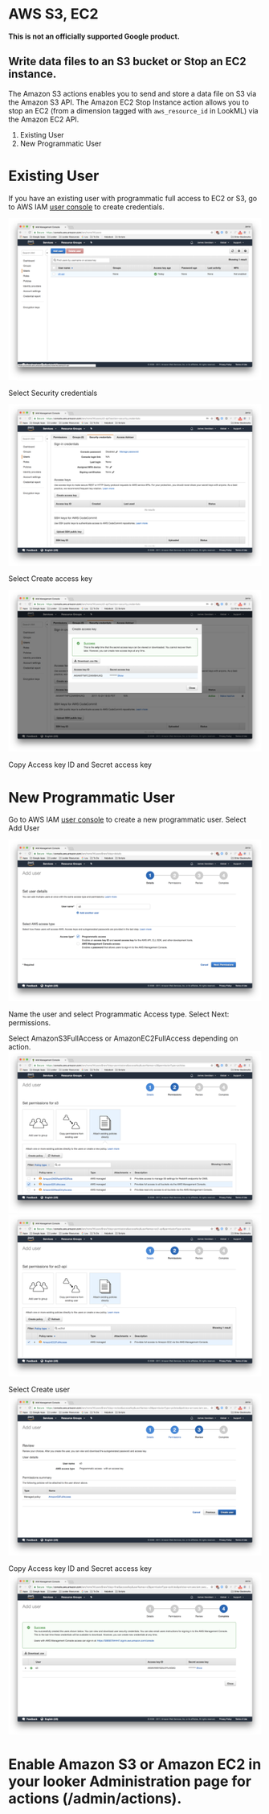 # AWS S3, EC2

**This is not an officially supported Google product.**

## Write data files to an S3 bucket or Stop an EC2 instance.

The Amazon S3 actions enables you to send and store a data file on S3 via the Amazon S3 API. The Amazon EC2 Stop Instance action allows you to stop an EC2 (from a dimension tagged with `aws_resource_id` in LookML) via the Amazon EC2 API.

1. Existing User
1. New Programmatic User

# Existing User
If you have an existing user with programmatic full access to EC2 or S3, go to AWS IAM [user console](
https://console.aws.amazon.com/iam/home?#/users) to create credentials.

![](AWS&#32;Select&#32;User.png)

Select Security credentials

![](AWS&#32;Create&#32;Access&#32;Key.png)

Select Create access key

![](AWS&#32;Copy&#32;Credentials.png)

Copy Access key ID and Secret access key

# New Programmatic User
Go to AWS IAM [user console](
https://console.aws.amazon.com/iam/home?#/users) to create a new programmatic user. Select Add User

![](AWS&#32;Create&#32;User&#32;Programmatic&#32;Access.png)

Name the user and select Programmatic Access type. Select Next: permissions.

Select AmazonS3FullAccess or AmazonEC2FullAccess depending on action.
![](AWS&#32;S3&#32;Full&#32;Access.png)
![](AWS&#32;EC2&#32;Full&#32;Access.png)

Select Create user
![](AWS&#32;S3&#32;Full&#32;Access&#32;Create&#32;User.png)

Copy Access key ID and Secret access key
![](AWS&#32;S3&#32;Full&#32;Access&#32;Credentials.png)

# Enable Amazon S3 or Amazon EC2 in your looker Administration page for actions (/admin/actions).
